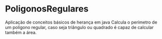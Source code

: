 # PoligonosRegulares
Aplicação de conceitos básicos de herança em java
Calcula o perímetro de um polígono regular, caso seja triângulo ou quadrado é capaz de calcular também a área.
